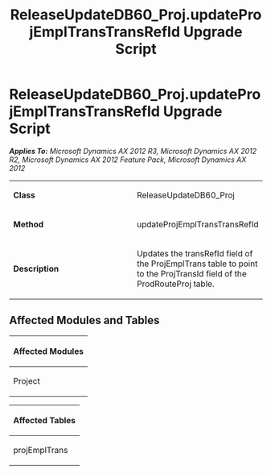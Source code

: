 ﻿---
title: ReleaseUpdateDB60_Proj.updateProjEmplTransTransRefId Upgrade Script
TOCTitle: ReleaseUpdateDB60_Proj.updateProjEmplTransTransRefId Upgrade Script
ms:assetid: 5317763d-3f95-bd74-0f81-2cf78f2e721f
ms:mtpsurl: https://msdn.microsoft.com/en-us/library/JJ685571(v=AX.60)
ms:contentKeyID: 49708265
ms.date: 05/18/2015
mtps_version: v=AX.60
---

# ReleaseUpdateDB60\_Proj.updateProjEmplTransTransRefId Upgrade Script 


_**Applies To:** Microsoft Dynamics AX 2012 R3, Microsoft Dynamics AX 2012 R2, Microsoft Dynamics AX 2012 Feature Pack, Microsoft Dynamics AX 2012_

<table>
<colgroup>
<col style="width: 50%" />
<col style="width: 50%" />
</colgroup>
<tbody>
<tr class="odd">
<td><p><strong>Class</strong></p></td>
<td><p>ReleaseUpdateDB60_Proj</p></td>
</tr>
<tr class="even">
<td><p><strong>Method</strong></p></td>
<td><p>updateProjEmplTransTransRefId</p></td>
</tr>
<tr class="odd">
<td><p><strong>Description</strong></p></td>
<td><p>Updates the transRefId field of the ProjEmplTrans table to point to the ProjTransId field of the ProdRouteProj table.</p></td>
</tr>
</tbody>
</table>


## Affected Modules and Tables

<table>
<colgroup>
<col style="width: 100%" />
</colgroup>
<thead>
<tr class="header">
<th><p>Affected Modules</p></th>
</tr>
</thead>
<tbody>
<tr class="odd">
<td><p>Project</p></td>
</tr>
</tbody>
</table>


<table>
<colgroup>
<col style="width: 100%" />
</colgroup>
<thead>
<tr class="header">
<th><p>Affected Tables</p></th>
</tr>
</thead>
<tbody>
<tr class="odd">
<td><p>projEmplTrans</p></td>
</tr>
</tbody>
</table>

  



